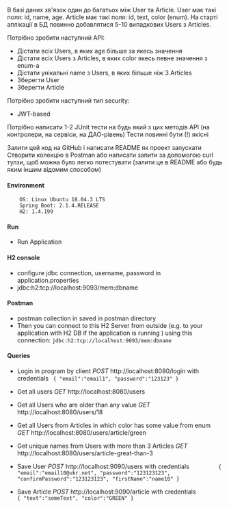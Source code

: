В базі даних зв'язок один до багатьох між User та Article. User має такі поля: id, name, age. Article має такі поля: id, text, color (enum). На старті аплікації в БД повинно добавлятися 5-10 випадкових Users з Articles.

Потрібно зробити наступний АРІ:
- Дістати всіх Users, в яких age більше за якесь значення
- Дістати всіх Users з Articles, в яких color якесь певне значення з enum-а
- Дістати унікальні name з Users, в яких більше ніж 3 Articles
- Зберегти User
- Зберегти Article

Потрібно зробити наступний тип security:
- JWT-based

Потрібно написати 1-2 JUnit тести на будь який з цих методів АРІ (на контролери, на сервіси, на ДАО-рівень)
Тести повинні бути (!) якісні

Залити цей код на GitHub і написати README як проект запускати
Створити колекцію в Postman або написати запити за допомогою curl тулзи, щоб можна було легко потестувати (залити це в README або будь яким іншим відомим способом)

#### **Environment**
        OS: Linux Ubuntu 18.04.3 LTS
        Spring Boot: 2.1.4.RELEASE
        H2: 1.4.199
        
#### **Run**
 - Run Application
 
#### **H2 console**
 - configure jdbc connection, username, password in application.properties
 - jdbc:h2:tcp://localhost:9093/mem:dbname 

#### **Postman**
- postman collection in saved in postman directory
- Then you can connect to this H2 Server from outside (e.g. to your application with H2 DB 
if the application is running ) using this connection:
    `jdbc:h2:tcp://localhost:9093/mem:dbname`

#### **Queries**
 - Login in program by client 
 _POST_ http://localhost:8080/login  with credentials 
                ` {
                    "email":"email1",
                    "password":"123123"
                 }`
 - Get all users 
 _GET_  http://localhost:8080/users
 
 - Get all Users who are older than any value
 _GET_  http://localhost:8080/users/18
 
 - Get all Users from Articles in which color has some value from enum
 _GET_  http://localhost:8080/users/article/green
 
 - Get unique names from Users with more than 3 Articles
 _GET_  http://localhost:8080/users/article-great-than-3
 
 - Save User
 _POST_ http://localhost:9090/users with credentials 
        `         {
                    "email":"email10@ukr.net",
                    "password":"123123123",
                    "confirmPassword":"123123123",
                    "firstName":"name10"
                 }`
                                         
 - Save Article
 _POST_ http://localhost:9090/article  with credentials  
                ` {
                    "text":"someText",
                    "color":"GREEN"
                 } `                
